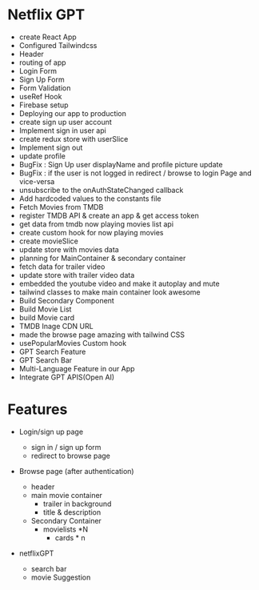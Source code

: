 # Netflix GPT

- create React App
- Configured Tailwindcss
- Header 
- routing of app
- Login Form 
- Sign Up Form 
- Form Validation
- useRef Hook
- Firebase setup
- Deploying our app to production
- create sign up user account
- Implement sign in user api
- create redux store with userSlice
- Implement sign out 
- update profile
- BugFix : Sign Up user displayName and profile picture update
- BugFix : if the user is not logged in redirect / browse to login Page and vice-versa
- unsubscribe to the onAuthStateChanged callback
- Add hardcoded values to the constants file
- Fetch Movies from TMDB 
- register TMDB API & create an app  & get access token
- get data from tmdb now playing movies list api
- create custom hook for now playing movies
- create movieSlice
- update store with movies data
- planning for MainContainer & secondary container
- fetch data for trailer video
- update store with trailer video data
- embedded the youtube video and make it autoplay and mute
- tailwind classes to make main container look awesome
- Build Secondary Component
- Build Movie List
- build Movie card
- TMDB Inage CDN URL
- made the browse page amazing with tailwind CSS
- usePopularMovies Custom hook
- GPT Search Feature 
- GPT Search Bar
- Multi-Language Feature in our App
- Integrate  GPT APIS(Open AI)


# Features
- Login/sign up page
  - sign in / sign up form
  - redirect to browse page

- Browse page (after authentication)
  - header
  - main movie container
     - trailer in background
     - title & description
  - Secondary Container
     - movielists *N
       - cards * n
- netflixGPT 
  - search bar
  - movie Suggestion